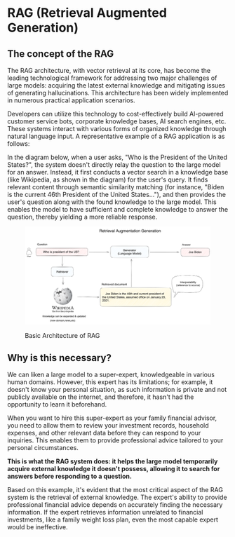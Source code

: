 # RAG (Retrieval Augmented Generation)

## The concept of the RAG

The RAG architecture, with vector retrieval at its core, has become the leading technological framework for addressing two major challenges of large models: acquiring the latest external knowledge and mitigating issues of generating hallucinations. This architecture has been widely implemented in numerous practical application scenarios.

Developers can utilize this technology to cost-effectively build AI-powered customer service bots, corporate knowledge bases, AI search engines, etc. These systems interact with various forms of organized knowledge through natural language input. A representative example of a RAG application is as follows:

In the diagram below, when a user asks, "Who is the President of the United States?", the system doesn't directly relay the question to the large model for an answer. Instead, it first conducts a vector search in a knowledge base (like Wikipedia, as shown in the diagram) for the user's query. It finds relevant content through semantic similarity matching (for instance, "Biden is the current 46th President of the United States…"), and then provides the user's question along with the found knowledge to the large model. This enables the model to have sufficient and complete knowledge to answer the question, thereby yielding a more reliable response.

<figure><img src="../../.gitbook/assets/image (1) (1) (1).png" alt=""><figcaption><p>Basic Architecture of RAG</p></figcaption></figure>

## Why is this necessary?&#x20;

We can liken a large model to a super-expert, knowledgeable in various human domains. However, this expert has its limitations; for example, it doesn't know your personal situation, as such information is private and not publicly available on the internet, and therefore, it hasn't had the opportunity to learn it beforehand.&#x20;

When you want to hire this super-expert as your family financial advisor, you need to allow them to review your investment records, household expenses, and other relevant data before they can respond to your inquiries. This enables them to provide professional advice tailored to your personal circumstances.&#x20;

**This is what the RAG system does: it helps the large model temporarily acquire external knowledge it doesn't possess, allowing it to search for answers before responding to a question.**&#x20;

Based on this example, it's evident that the most critical aspect of the RAG system is the retrieval of external knowledge. The expert's ability to provide professional financial advice depends on accurately finding the necessary information. If the expert retrieves information unrelated to financial investments, like a family weight loss plan, even the most capable expert would be ineffective.

